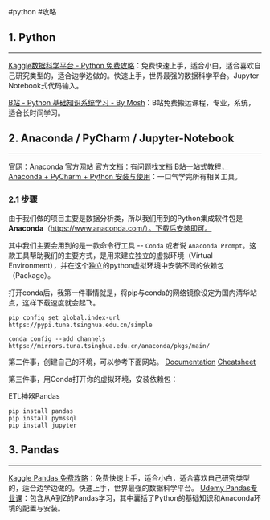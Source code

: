 #python #攻略

## 1. Python
---
[Kaggle数据科学平台 - Python 免费攻略](https://www.kaggle.com/learn/python)：免费快速上手，适合小白，适合喜欢自己研究类型的，适合边学边做的。快速上手，世界最强的数据科学平台。Jupyter Notebook式代码输入。

[B站 - Python 基础知识系统学习 - By Mosh](https://www.bilibili.com/video/BV1ng4y1i7Uk/?spm_id_from=333.337.search-card.all.click&vd_source=bf2e9801960190a12c013603c3ae44e2)：B站免费搬运课程，专业，系统，适合长时间学习。



## 2. Anaconda / PyCharm / Jupyter-Notebook
---
[官网](https://www.anaconda.com/)：Anaconda 官方网站
[官方文档](https://docs.anaconda.com/)：有问题找文档
[B站一站式教程，Anaconda + PyCharm + Python 安装与使用](https://www.bilibili.com/video/BV1K7411c7EL/?spm_id_from=333.337.search-card.all.click&vd_source=bf2e9801960190a12c013603c3ae44e2)：一口气学完所有相关工具。

### 2.1 步骤
由于我们做的项目主要是数据分析类，所以我们用到的Python集成软件包是**Anaconda**（https://www.anaconda.com/）。下载后安装即可。

其中我们主要会用到的是一款命令行工具 -- `Conda` 或者说 `Anaconda Prompt`。这款工具帮助我们的主要方式，是用来建立独立的虚拟环境（Virtual Environment），并在这个独立的python虚拟环境中安装不同的依赖包（Package）。

打开conda后，我第一件事情就是，将pip与conda的网络镜像设定为国内清华站点，这样下载速度就会起飞。

```
pip config set global.index-url https://pypi.tuna.tsinghua.edu.cn/simple
```

```
conda config --add channels https://mirrors.tuna.tsinghua.edu.cn/anaconda/pkgs/main/
```



第二件事，创建自己的环境，可以参考下面网站。
[Documentation](https://docs.conda.io/projects/conda/en/latest/user-guide/tasks/manage-environments.html)
[Cheatsheet](https://docs.conda.io/projects/conda/en/4.6.0/_downloads/52a95608c49671267e40c689e0bc00ca/conda-cheatsheet.pdf)


第三件事，用Conda打开你的虚拟环境，安装依赖包：

ETL神器Pandas

```
pip install pandas
pip install pymssql
pip install jupyter
```



## 3. Pandas
---
[Kaggle Pandas 免费攻略](https://www.kaggle.com/learn/pandas)：免费快速上手，适合小白，适合喜欢自己研究类型的，适合边学边做的。快速上手，世界最强的数据科学平台。
[Udemy Pandas专业课](https://www.udemy.com/course/data-analysis-with-pandas/)：包含从A到Z的Pandas学习，其中囊括了Python的基础知识和Anaconda环境的配置与安装。
